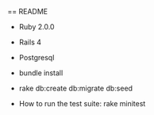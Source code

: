 == README

* Ruby 2.0.0

* Rails 4

* Postgresql

* bundle install

* rake db:create db:migrate db:seed

* How to run the test suite: rake minitest
